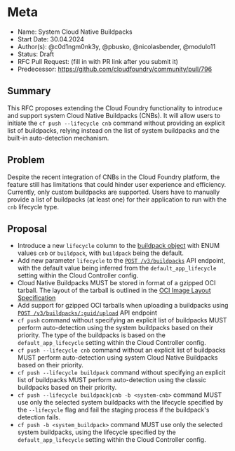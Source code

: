 # Meta
[meta]: #meta
- Name: System Cloud Native Buildpacks
- Start Date: 30.04.2024
- Author(s): @c0d1ngm0nk3y, @pbusko, @nicolasbender, @modulo11
- Status: Draft <!-- Acceptable values: Draft, Approved, On Hold, Superseded -->
- RFC Pull Request: (fill in with PR link after you submit it)
- Predecessor: https://github.com/cloudfoundry/community/pull/796

## Summary

This RFC proposes extending the Cloud Foundry functionality to introduce and support system Cloud Native Buildpacks (CNBs). It will allow users to initiate the `cf push --lifecycle cnb` command without providing an explicit list of buildpacks, relying instead on the list of system buildpacks and the built-in auto-detection mechanism.

## Problem

Despite the recent integration of CNBs in the Cloud Foundry platform, the feature still has limitations that could hinder user experience and efficiency. Currently, only custom buildpacks are supported. Users have to manually provide a list of buildpacks (at least one) for their application to run with the `cnb` lifecycle type.

## Proposal

- Introduce a new `lifecycle` column to the [buildpack object](https://v3-apidocs.cloudfoundry.org/version/3.164.0/index.html#the-buildpack-object) with ENUM values `cnb` or `buildpack`, with `buildpack` being the default.
- Add new parameter `lifecycle` to the [`POST /v3/buildpacks`](https://v3-apidocs.cloudfoundry.org/version/3.164.0/index.html#create-a-buildpack) API endpoint, with the default value being inferred from the `default_app_lifecycle` setting within the Cloud Controller config.
- Cloud Native Buildpacks MUST be stored in format of a gzipped OCI tarball. The layout of the tarball is outlined in the [OCI Image Layout Specification](https://github.com/opencontainers/image-spec/blob/main/image-layout.md)
- Add support for gzipped OCI tarballs when uploading a buildpacks using [`POST /v3/buildpacks/:guid/upload`](https://v3-apidocs.cloudfoundry.org/version/3.164.0/index.html#upload-buildpack-bits) API endpoint
- `cf push` command without specifying an explicit list of buildpacks MUST perform auto-detection using the system buildpacks based on their priority. The type of the buildpacks is based on the `default_app_lifecycle` setting within the Cloud Controller config.
- `cf push --lifecycle cnb` command without an explicit list of buildpacks MUST perform auto-detection using system Cloud Native Buildpacks based on their priority.
- `cf push --lifecycle buildpack` command without specifying an explicit list of buildpacks MUST perform auto-detection using the classic buildpacks based on their priority.
- `cf push --lifecycle buildpack|cnb -b <system-cnb>` command MUST use only the selected system buildpacks with the lifecycle specified by the `--lifecycle` flag and fail the staging process if the buildpack's detection fails.
- `cf push -b <system_buildpack>` command MUST use only the selected system buildpacks, using the lifecycle specified by the `default_app_lifecycle` setting within the Cloud Controller config.
